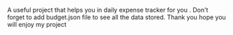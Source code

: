 A useful project that helps you in daily expense tracker for you . Don't forget to add budget.json file to see all the data stored. Thank you hope you will enjoy my project
